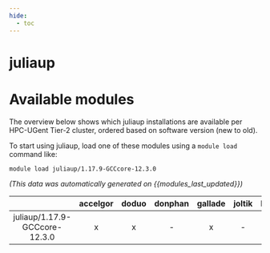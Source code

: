 ```yaml
---
hide:
  - toc
---
```


juliaup
=======

# Available modules


The overview below shows which juliaup installations are available per HPC-UGent Tier-2 cluster, ordered based on software version (new to old).

To start using juliaup, load one of these modules using a `module load` command like:

```shell
module load juliaup/1.17.9-GCCcore-12.3.0
```

*(This data was automatically generated on {{modules_last_updated}})*

| |accelgor|doduo|donphan|gallade|joltik|litleo|shinx|
| :---: | :---: | :---: | :---: | :---: | :---: | :---: | :---: |
|juliaup/1.17.9-GCCcore-12.3.0|x|x|-|x|-|x|x|

